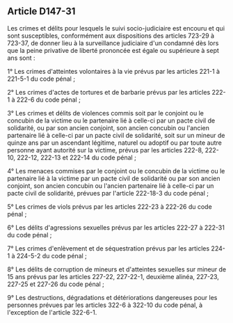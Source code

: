 Article D147-31
----
Les crimes et délits pour lesquels le suivi socio-judiciaire est encouru et qui
sont susceptibles, conformément aux dispositions des articles 723-29 à 723-37,
de donner lieu à la surveillance judiciaire d'un condamné dès lors que la peine
privative de liberté prononcée est égale ou supérieure à sept ans sont :

1° Les crimes d'atteintes volontaires à la vie prévus par les articles 221-1 à
221-5-1 du code pénal ;

2° Les crimes d'actes de tortures et de barbarie prévus par les articles 222-1 à
222-6 du code pénal ;

3° Les crimes et délits de violences commis soit par le conjoint ou le concubin
de la victime ou le partenaire lié à celle-ci par un pacte civil de solidarité,
ou par son ancien conjoint, son ancien concubin ou l'ancien partenaire lié à
celle-ci par un pacte civil de solidarité, soit sur un mineur de quinze ans par
un ascendant légitime, naturel ou adoptif ou par toute autre personne ayant
autorité sur la victime, prévus par les articles 222-8, 222-10, 222-12, 222-13
et 222-14 du code pénal ;

4° Les menaces commises par le conjoint ou le concubin de la victime ou le
partenaire lié à la victime par un pacte civil de solidarité ou par son ancien
conjoint, son ancien concubin ou l'ancien partenaire lié à celle-ci par un pacte
civil de solidarité, prévues par l'article 222-18-3 du code pénal ;

5° Les crimes de viols prévus par les articles 222-23 à 222-26 du code pénal ;

6° Les délits d'agressions sexuelles prévus par les articles 222-27 à 222-31 du
code pénal ;

7° Les crimes d'enlèvement et de séquestration prévus par les articles 224-1 à
224-5-2 du code pénal ;

8° Les délits de corruption de mineurs et d'atteintes sexuelles sur mineur de 15
ans prévus par les articles 227-22, 227-22-1, deuxième alinéa, 227-23, 227-25 et
227-26 du code pénal ;

9° Les destructions, dégradations et détériorations dangereuses pour les
personnes prévues par les articles 322-6 à 322-10 du code pénal, à l'exception
de l'article 322-6-1.

